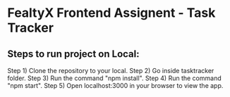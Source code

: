 # FealtyX Frontend Assignent - Task Tracker

## Steps to run project on Local:

Step 1) Clone the repository to your local.
Step 2) Go inside tasktracker folder.
Step 3) Run the command "npm install".
Step 4) Run the command "npm start".
Step 5) Open localhost:3000 in your browser to view the app.
